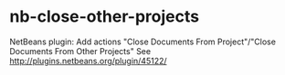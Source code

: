 nb-close-other-projects
=======================

NetBeans plugin: Add actions "Close Documents From Project"/"Close Documents From Other Projects"
See http://plugins.netbeans.org/plugin/45122/
